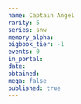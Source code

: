```yaml
---
name: Captain Angel
rarity: 5
series: snw
memory_alpha:
bigbook_tier: -1
events: 0
in_portal:
date:
obtained:
mega: false
published: true
---
```



